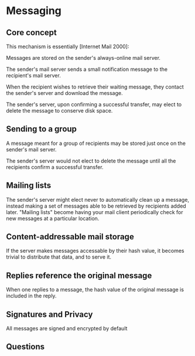 # Messaging

## Core concept

This mechanism is essentially [Internet Mail 2000]:

Messages are stored on the sender's always-online mail server.

The sender's mail server sends a small notification message to the recipient's mail server.

When the recipient wishes to retrieve their waiting message, they contact the sender's server and download the message.

The sender's server, upon confirming a successful transfer, may elect to delete the message to conserve disk space.

## Sending to a group

A message meant for a group of recipients may be stored just once on the sender's mail server.

The sender's server would not elect to delete the message until all the recipients confirm a successful transfer.

## Mailing lists

The sender's server might elect never to automatically clean up a message, instead making a set of messages able to be retrieved by recipients added later. "Mailing lists" become having your mail client periodically check for new messages at a particular location. 

## Content-addressable mail storage

If the server makes messages accessable by their hash value, it becomes trivial to distribute that data, and to serve it.

## Replies reference the original message

When one replies to a message, the hash value of the original message is included in the reply.

## Signatures and Privacy

All messages are signed and encrypted by default

## Questions


